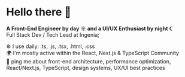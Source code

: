 # Hello there 👋  

**A Front-End Engineer by day ☼ and a UI/UX Enthusiast by night ☾**  
Full Stack Dev / Tech Lead at Ingenia;  

⚙️ I use daily: .ts, .js, .tsx, .html, .css
</br>
🌍 I'm mostly active within the React, Next.js & TypeScript Community  
💬 ping me about front-end architecture, performance optimization, React/Next.js, TypeScript, design systems, UX/UI best practices
